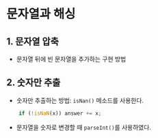 # 문자열과 해싱

## 1. 문자열 압축
- 문자열 뒤에 빈 문자열을 추가하는 구현 방법

## 2. 숫자만 추출
- 숫자만 추출하는 방법: `isNan()` 메소드를 사용한다.
```js
    if (!isNaN(x)) answer += x;
```
- 문자열을 숫자로 변경할 때 `parseInt()`를 사용하였다.